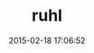 ---
layout: post
title:  "ruhl"
repo:   "stonean/ruhl"
date:   2015-02-18 17:06:52
gemurl: http://github.com/stonean/ruhl
---
